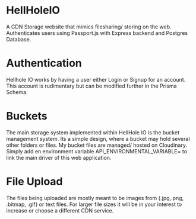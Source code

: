 # HellHoleIO
A CDN Storage website that mimics filesharing/ storing on the web. Authenticates users using Passport.js with Express backend and Postgres Database. 
# Authentication
Hellhole IO works by having a user either Login or Signup for an account. This account is rudimentary but can be modified further in the Prisma Schema.
# Buckets
The main storage system implemented within HellHole IO is the bucket management system. Its a simple design, where a bucket may hold several other folders or files. My bucket files are managed/ hosted on Cloudinary. Simply add en environment variable API_ENVIRONMENTAL_VARIABLE= <Your Key> to link the main driver of this web application.
# File Upload
The files being uploaded are mostly meant to be images from {.jpg,.png, .bitmap, .gif} or text files. For larger file sizes it will be in your interest to increase or choose a different CDN service.
